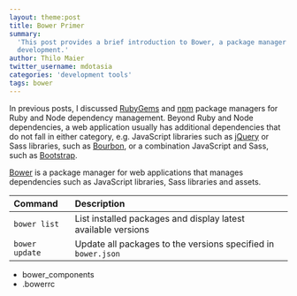 ```yaml
---
layout: theme:post
title: Bower Primer
summary:
  'This post provides a brief introduction to Bower, a package manager for web
  development.'
author: Thilo Maier
twitter_username: mdotasia
categories: 'development tools'
tags: bower
---
```


In previous posts, I discussed [RubyGems](https://rubygems.org/) and
[npm](https://www.npmjs.com/) package managers for Ruby and Node dependency
management. Beyond Ruby and Node dependencies, a web application usually has
additional dependencies that do not fall in either category, e.g. JavaScript
libraries such as [jQuery](https://jquery.com/) or Sass libraries, such as
[Bourbon](http://bourbon.io/), or a combination JavaScript and Sass, such as
[Bootstrap](http://getbootstrap.com/).

[Bower](http://bower.io/) is a package manager for web applications that manages
dependencies such as JavaScript libraries, Sass libraries and assets.

| Command        | Description                                                   |
| :------------- | :------------------------------------------------------------ |
| `bower list`   | List installed packages and display latest available versions |
| `bower update` | Update all packages to the versions specified in `bower.json` |

- bower_components
- .bowerrc
